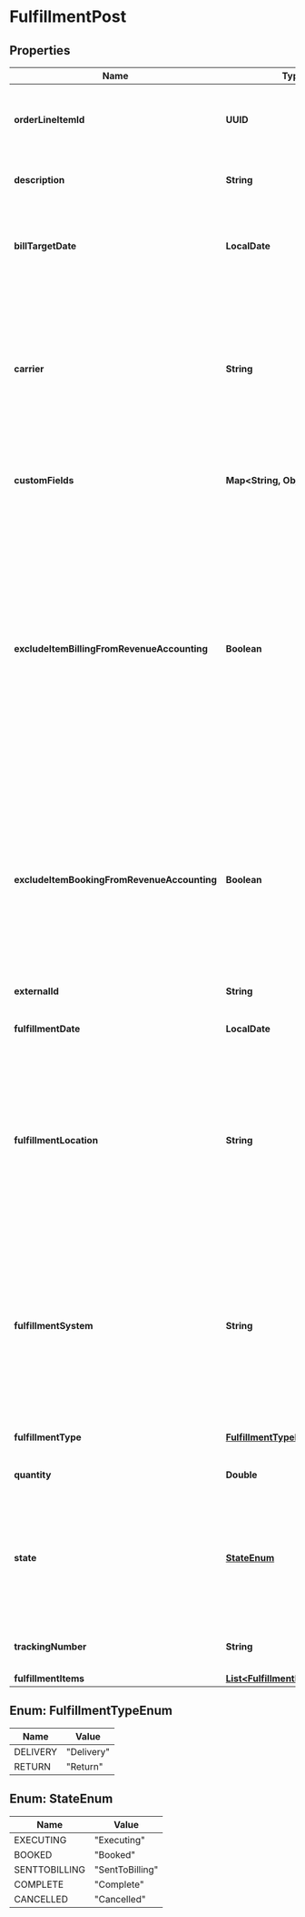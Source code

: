 

# FulfillmentPost


## Properties

| Name | Type | Description | Notes |
|------------ | ------------- | ------------- | -------------|
|**orderLineItemId** | **UUID** | The reference id of the related Order Line Item.  |  [optional] |
|**description** | **String** | The description of the Fulfillment.  |  [optional] |
|**billTargetDate** | **LocalDate** | The target date for the Fulfillment to be picked up by bill run for billing.  |  [optional] |
|**carrier** | **String** | The carrier of the Fulfillment. The available values can be configured in **Billing Settings** &gt; **Fulfillment Settings** through Zuora UI.  |  [optional] |
|**customFields** | **Map&lt;String, Object&gt;** | Container for custom fields of a Fulfillment object.  |  [optional] |
|**excludeItemBillingFromRevenueAccounting** | **Boolean** | The flag to exclude Fulfillment related invoice items, invoice item adjustments, credit memo items, and debit memo items from revenue accounting.  **Note**: This field is only available if you have the [Zuora Billing - Revenue Integration](https://knowledgecenter.zuora.com/Zuora_Revenue/Zuora_Billing_-_Revenue_Integration) feature enabled.   |  [optional] |
|**excludeItemBookingFromRevenueAccounting** | **Boolean** | The flag to exclude Fulfillment from revenue accounting.  **Note**: This field is only available if you have the [Zuora Billing - Revenue Integration](https://knowledgecenter.zuora.com/Zuora_Revenue/Zuora_Billing_-_Revenue_Integration) feature enabled.   |  [optional] |
|**externalId** | **String** | The external id of the Fulfillment.  |  [optional] |
|**fulfillmentDate** | **LocalDate** | The date of the Fulfillment.  |  [optional] |
|**fulfillmentLocation** | **String** | The fulfillment location of the Fulfillment. The available values can be configured in **Billing Settings** &gt; **Fulfillment Settings** through Zuora UI.  |  [optional] |
|**fulfillmentSystem** | **String** | The fulfillment system of the Fulfillment. The available values can be configured in **Billing Settings** &gt; **Fulfillment Settings** through Zuora UI.  |  [optional] |
|**fulfillmentType** | [**FulfillmentTypeEnum**](#FulfillmentTypeEnum) | The type of the Fulfillment.   |  [optional] |
|**quantity** | **Double** | The quantity of the Fulfillment.  |  [optional] |
|**state** | [**StateEnum**](#StateEnum) | The state of the Fulfillment. See [State transitions for an order, order line item, and fulfillment](https://knowledgecenter.zuora.com/Billing/Subscriptions/Orders/Order_Line_Items/AB_Order_Line_Item_States_and_Order_States) for more information.  |  [optional] |
|**trackingNumber** | **String** | The tracking number of the Fulfillment.  |  [optional] |
|**fulfillmentItems** | [**List&lt;FulfillmentItemCommon&gt;**](FulfillmentItemCommon.md) |  |  [optional] |



## Enum: FulfillmentTypeEnum

| Name | Value |
|---- | -----|
| DELIVERY | &quot;Delivery&quot; |
| RETURN | &quot;Return&quot; |



## Enum: StateEnum

| Name | Value |
|---- | -----|
| EXECUTING | &quot;Executing&quot; |
| BOOKED | &quot;Booked&quot; |
| SENTTOBILLING | &quot;SentToBilling&quot; |
| COMPLETE | &quot;Complete&quot; |
| CANCELLED | &quot;Cancelled&quot; |



